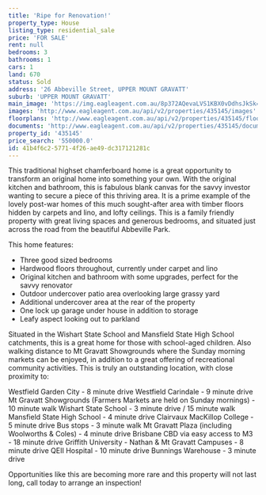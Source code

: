 ```yaml
---
title: 'Ripe for Renovation!'
property_type: House
listing_type: residential_sale
price: 'FOR SALE'
rent: null
bedrooms: 3
bathrooms: 1
cars: 1
land: 670
status: Sold
address: '26 Abbeville Street, UPPER MOUNT GRAVATT'
suburb: 'UPPER MOUNT GRAVATT'
main_image: 'https://img.eagleagent.com.au/8p372AQevaLVS1KBX0vDdhsJkSk=/1280x854/smart/https://s3-us-west-2.amazonaws.com/eagleagent-orig/images/6820946/124508882-image-M.jpg'
images: 'http://www.eagleagent.com.au/api/v2/properties/435145/images'
floorplans: 'http://www.eagleagent.com.au/api/v2/properties/435145/floorplans'
documents: 'http://www.eagleagent.com.au/api/v2/properties/435145/documents'
property_id: '435145'
price_search: '550000.0'
id: 41b4f6c2-5771-4f26-ae49-dc317121281c
---
```

This traditional highset chamferboard home is a great opportunity to transform an original home into something your own. With the original kitchen and bathroom, this is fabulous blank canvas for the savvy investor wanting to secure a piece of this thriving area. It is a prime example of the lovely post-war homes of this much sought-after area with timber floors hidden by carpets and lino, and lofty ceilings. This is a family friendly property with great living spaces and generous bedrooms, and situated just across the road from the beautiful Abbeville Park.

This home features:

*  Three good sized bedrooms
*  Hardwood floors throughout, currently under carpet and lino
*  Original kitchen and bathroom with some upgrades, perfect for the savvy renovator
*  Outdoor undercover patio area overlooking large grassy yard
*  Additional undercover area at the rear of the property
*  One lock up garage under house in addition to storage
*  Leafy aspect looking out to parkland

Situated in the Wishart State School and Mansfield State High School catchments, this is a great home for those with school-aged children. Also walking distance to Mt Gravatt Showgrounds where the Sunday morning markets can be enjoyed, in addition to a great offering of recreational community activities. This is truly an outstanding location, with close proximity to:

Westfield Garden City - 8 minute drive
Westfield Carindale - 9 minute drive
Mt Gravatt Showgrounds (Farmers Markets are held on Sunday mornings) - 10 minute walk
Wishart State School - 3 minute drive / 15 minute walk
Mansfield State High School - 4 minute drive
Clairvaux MacKillop College - 5 minute drive
Bus stops - 3 minute walk
Mt Gravatt Plaza (including Woolworths & Coles) - 4 minute drive
Brisbane CBD via easy access to M3 - 18 minute drive
Griffith University - Nathan & Mt Gravatt Campuses - 8 minute drive
QEII Hospital - 10 minute drive
Bunnings Warehouse - 3 minute drive

Opportunities like this are becoming more rare and this property will not last long, call today to arrange an inspection!